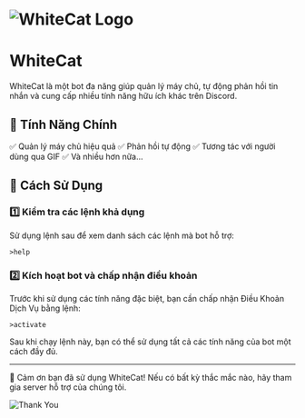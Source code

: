 # ![WhiteCat Logo](./cat)

# WhiteCat

WhiteCat là một bot đa năng giúp quản lý máy chủ, tự động phản hồi tin nhắn và cung cấp nhiều tính năng hữu ích khác trên Discord.

## 🌟 Tính Năng Chính

✅ Quản lý máy chủ hiệu quả
✅ Phản hồi tự động
✅ Tương tác với người dùng qua GIF
✅ Và nhiều hơn nữa...

## 🚀 Cách Sử Dụng

### 1️⃣ Kiểm tra các lệnh khả dụng
Sử dụng lệnh sau để xem danh sách các lệnh mà bot hỗ trợ:
```
>help
```

### 2️⃣ Kích hoạt bot và chấp nhận điều khoản
Trước khi sử dụng các tính năng đặc biệt, bạn cần chấp nhận Điều Khoản Dịch Vụ bằng lệnh:
```
>activate
```

Sau khi chạy lệnh này, bạn có thể sử dụng tất cả các tính năng của bot một cách đầy đủ.

---

🎉 Cảm ơn bạn đã sử dụng WhiteCat! Nếu có bất kỳ thắc mắc nào, hãy tham gia server hỗ trợ của chúng tôi.

![Thank You](./thank)

